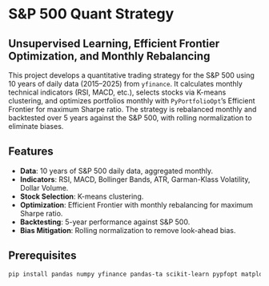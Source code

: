 # S&P 500 Quant Strategy
## Unsupervised Learning, Efficient Frontier Optimization, and Monthly Rebalancing

This project develops a quantitative trading strategy for the S&P 500 using 10 years of daily data (2015–2025) from `yfinance`. It calculates monthly technical indicators (RSI, MACD, etc.), selects stocks via K-means clustering, and optimizes portfolios monthly with `PyPortfolioOpt`’s Efficient Frontier for maximum Sharpe ratio. The strategy is rebalanced monthly and backtested over 5 years against the S&P 500, with rolling normalization to eliminate biases.

## Features
- **Data**: 10 years of S&P 500 daily data, aggregated monthly.
- **Indicators**: RSI, MACD, Bollinger Bands, ATR, Garman-Klass Volatility, Dollar Volume.
- **Stock Selection**: K-means clustering.
- **Optimization**: Efficient Frontier with monthly rebalancing for maximum Sharpe ratio.
- **Backtesting**: 5-year performance against S&P 500.
- **Bias Mitigation**: Rolling normalization to remove look-ahead bias.

## Prerequisites
```bash
pip install pandas numpy yfinance pandas-ta scikit-learn pypfopt matplotlib
